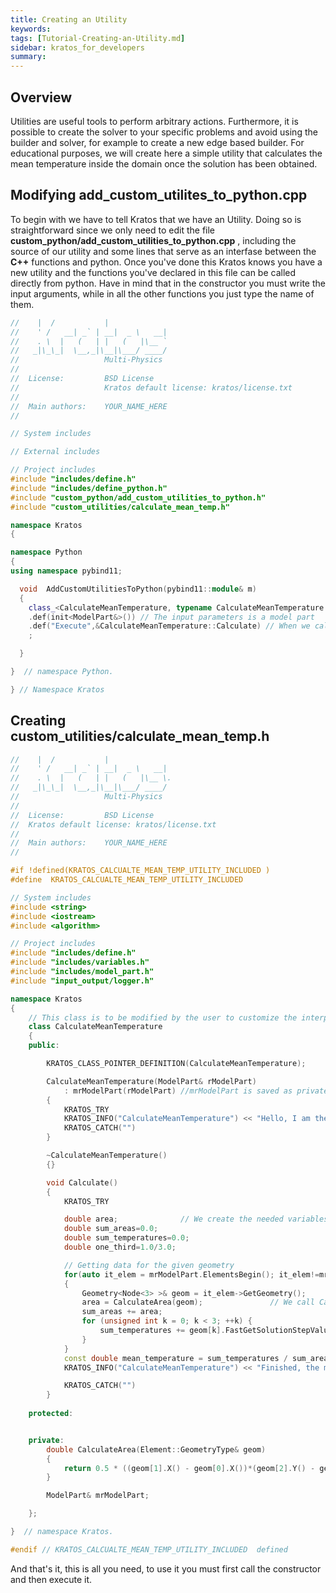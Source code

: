 ```yaml
---
title: Creating an Utility
keywords: 
tags: [Tutorial-Creating-an-Utility.md]
sidebar: kratos_for_developers
summary: 
---
```


## Overview

Utilities are useful tools to perform arbitrary actions. Furthermore, it is possible to create the solver to your specific problems and avoid using the builder and solver, for example to create a new edge based builder. For educational purposes, we will create here a simple utility that calculates the mean temperature inside the domain once the solution has been obtained. 

## Modifying add_custom_utilites_to_python.cpp

To begin with we have to tell Kratos that we have an Utility. Doing so is straightforward since we only need to edit the file **custom_python/add_custom_utilities_to_python.cpp** , including the source of our utility and some lines that serve as an interfase between the **C++** functions and python. Once you've done this Kratos knows you have a new utility and the functions you've declared in this file can be called directly from python. Have in mind that in the constructor you must write the input arguments, while in all the other functions you just type the name of them. 

```cpp
//    |  /           |
//    ' /   __| _` | __|  _ \   __|
//    . \  |   (   | |   (   |\__ `
//   _|\_\_|  \__,_|\__|\___/ ____/
//                   Multi-Physics 
//
//  License:		 BSD License 
//					 Kratos default license: kratos/license.txt
//
//  Main authors:    YOUR_NAME_HERE
//

// System includes

// External includes

// Project includes
#include "includes/define.h"
#include "includes/define_python.h"
#include "custom_python/add_custom_utilities_to_python.h"
#include "custom_utilities/calculate_mean_temp.h"

namespace Kratos
{

namespace Python
{
using namespace pybind11;

  void  AddCustomUtilitiesToPython(pybind11::module& m)
  {
    class_<CalculateMeanTemperature, typename CalculateMeanTemperature::Pointer>(m, "CalculateMeanTemperature")
    .def(init<ModelPart&>()) // The input parameters is a model part 
    .def("Execute",&CalculateMeanTemperature::Calculate) // When we call "Execute" in python, Calculate is called in C++. Notice we don't write the input parameters here 
    ;

  }

}  // namespace Python.

} // Namespace Kratos

```

## Creating custom_utilities/calculate_mean_temp.h

```cpp
//    |  /           |
//    ' /   __| _` | __|  _ \   __|
//    . \  |   (   | |   (   |\__ \.
//   _|\_\_|  \__,_|\__|\___/ ____/
//                   Multi-Physics
//
//  License:         BSD License
//  Kratos default license: kratos/license.txt
//
//  Main authors:    YOUR_NAME_HERE
//

#if !defined(KRATOS_CALCUALTE_MEAN_TEMP_UTILITY_INCLUDED )
#define  KRATOS_CALCUALTE_MEAN_TEMP_UTILITY_INCLUDED

// System includes
#include <string>
#include <iostream> 
#include <algorithm>

// Project includes 
#include "includes/define.h"
#include "includes/variables.h" 
#include "includes/model_part.h"
#include "input_output/logger.h"

namespace Kratos
{
    // This class is to be modified by the user to customize the interpolation process
    class CalculateMeanTemperature 
    {
    public:

        KRATOS_CLASS_POINTER_DEFINITION(CalculateMeanTemperature);

        CalculateMeanTemperature(ModelPart& rModelPart)
            : mrModelPart(rModelPart) //mrModelPart is saved as private variable (declared at the end of the file)  
        {
            KRATOS_TRY
            KRATOS_INFO("CalculateMeanTemperature") << "Hello, I am the constructor of the Utility" << std::endl; 
            KRATOS_CATCH("")
        }

        ~CalculateMeanTemperature()
        {}

        void Calculate()
        {
            KRATOS_TRY

            double area;              // We create the needed variables
            double sum_areas=0.0;
            double sum_temperatures=0.0;
            double one_third=1.0/3.0;

            // Getting data for the given geometry
            for(auto it_elem = mrModelPart.ElementsBegin(); it_elem!=mrModelPart.ElementsEnd(); ++it_elem) // Loop the elements
            {
                Geometry<Node<3> >& geom = it_elem->GetGeometry(); 
                area = CalculateArea(geom);               // We call CalculateArea (private function)  
                sum_areas += area;
                for (unsigned int k = 0; k < 3; ++k) {
                    sum_temperatures += geom[k].FastGetSolutionStepValue(TEMPERATURE) * one_third * area;
                }
            }
            const double mean_temperature = sum_temperatures / sum_areas;
            KRATOS_INFO("CalculateMeanTemperature") << "Finished, the mean temperature is " << mean_temperature << std::endl;   //we print the result  

            KRATOS_CATCH("")
        } 
    
    protected:


    private:
        double CalculateArea(Element::GeometryType& geom)
        {
            return 0.5 * ((geom[1].X() - geom[0].X())*(geom[2].Y() - geom[0].Y())- (geom[1].Y() - geom[0].Y())*(geom[2].X() - geom[0].X()));
        }

        ModelPart& mrModelPart;

    };

}  // namespace Kratos.

#endif // KRATOS_CALCUALTE_MEAN_TEMP_UTILITY_INCLUDED  defined
```

And that's it, this is all you need, to use it you must first call the constructor and then execute it. 
